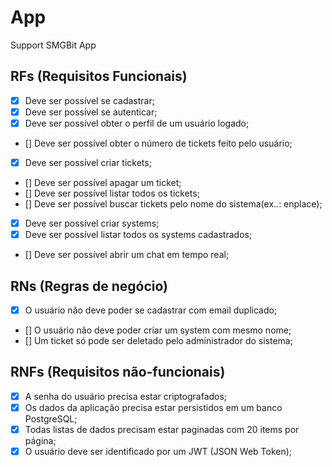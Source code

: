 # App

Support SMGBit App

## RFs (Requisitos Funcionais)

- [x] Deve ser possível se cadastrar;
- [x] Deve ser possível se autenticar;
- [x] Deve ser possível obter o perfil de um usuário logado;
- [] Deve ser possível obter o número de tickets feito pelo usuário;
- [x] Deve ser possível criar tickets;
- [] Deve ser possível apagar um ticket;
- [] Deve ser possível listar todos os tickets;
- [] Deve ser possível buscar tickets pelo nome do sistema(ex..: enplace);
- [x] Deve ser possível criar systems;
- [x] Deve ser possível listar todos os systems cadastrados;
- [] Deve ser possível abrir um chat em tempo real;

## RNs (Regras de negócio)

- [x] O usuário não deve poder se cadastrar com email duplicado;
- [] O usuário não deve poder criar um system com mesmo nome;
- [] Um ticket só pode ser deletado pelo administrador do sistema;

## RNFs (Requisitos não-funcionais)

- [x] A senha do usuário precisa estar  criptografados;
- [x] Os dados da aplicação precisa estar persistidos em um banco PostgreSQL;
- [x] Todas listas  de dados precisam estar paginadas com 20 items por página;
- [x] O usuário deve ser identificado por um JWT (JSON Web Token);